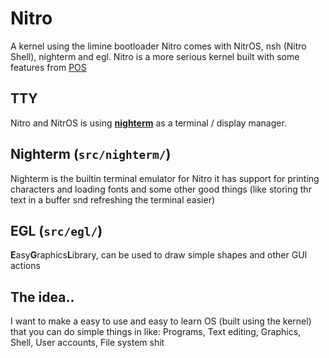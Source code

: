 # Nitro
A kernel using the limine bootloader
Nitro comes with NitrOS, nsh (Nitro Shell), nighterm and egl. Nitro is a more serious kernel built with some features from [POS](https://github.com/kevinalavik/POS)

## TTY
Nitro and NitrOS is using [**nighterm**](https://github.com/kevinalavik/Nitro/tree/main/src/nighterm/nighterm.h) as a terminal / display manager.

## Nighterm (`src/nighterm/`)
Nighterm is the builtin terminal emulator for Nitro it has support for printing characters and loading fonts and some other good things (like storing thr text in a buffer snd refreshing the terminal easier)
## EGL (`src/egl/`)
**E**asy**G**raphics**L**ibrary, can be used to draw simple shapes and other GUI actions

## The idea..
I want to make a easy to use and easy to learn OS (built using the kernel) that you can do simple things in like: Programs, Text editing, Graphics, Shell, User accounts, File system shit 
